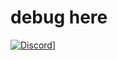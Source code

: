 # debug here
[![Discord](https://img.shields.io/badge/Discord-Kira%20Reys%232749-blue?style=plastic&logo=discord.svg)](https://discord.com/)]
